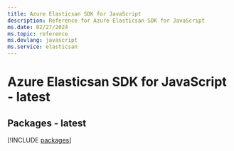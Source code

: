```yaml
---
title: Azure Elasticsan SDK for JavaScript
description: Reference for Azure Elasticsan SDK for JavaScript
ms.date: 02/27/2024
ms.topic: reference
ms.devlang: javascript
ms.service: elasticsan
---
```

# Azure Elasticsan SDK for JavaScript - latest
## Packages - latest
[!INCLUDE [packages](elasticsan-index.md)]